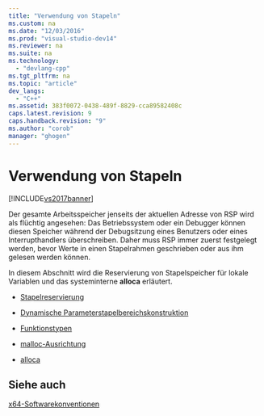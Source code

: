 ```yaml
---
title: "Verwendung von Stapeln"
ms.custom: na
ms.date: "12/03/2016"
ms.prod: "visual-studio-dev14"
ms.reviewer: na
ms.suite: na
ms.technology: 
  - "devlang-cpp"
ms.tgt_pltfrm: na
ms.topic: "article"
dev_langs: 
  - "C++"
ms.assetid: 383f0072-0438-489f-8829-cca89582408c
caps.latest.revision: 9
caps.handback.revision: "9"
ms.author: "corob"
manager: "ghogen"
---
```

# Verwendung von Stapeln
[!INCLUDE[vs2017banner](../assembler/inline/includes/vs2017banner.md)]

Der gesamte Arbeitsspeicher jenseits der aktuellen Adresse von RSP wird als flüchtig angesehen: Das Betriebssystem oder ein Debugger können diesen Speicher während der Debugsitzung eines Benutzers oder eines Interrupthandlers überschreiben.  Daher muss RSP immer zuerst festgelegt werden, bevor Werte in einen Stapelrahmen geschrieben oder aus ihm gelesen werden können.  
  
 In diesem Abschnitt wird die Reservierung von Stapelspeicher für lokale Variablen und das systeminterne **alloca** erläutert.  
  
-   [Stapelreservierung](../build/stack-allocation.md)  
  
-   [Dynamische Parameterstapelbereichskonstruktion](../build/dynamic-parameter-stack-area-construction.md)  
  
-   [Funktionstypen](../build/function-types.md)  
  
-   [malloc\-Ausrichtung](../build/malloc-alignment.md)  
  
-   [alloca](../build/alloca.md)  
  
## Siehe auch  
 [x64\-Softwarekonventionen](../build/x64-software-conventions.md)